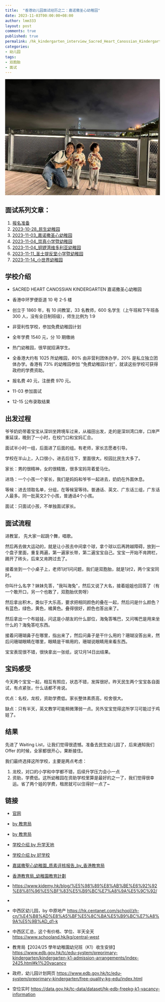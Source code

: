 ```yaml
---
title:  "香港幼儿园面试经历之二：嘉诺撒圣心幼稚园"
date: 2023-11-03T00:00:00+08:00
author: lmm333
layout: post
comments: true
published: true
permalink: /hk_kindergarten_interview_Sacred_Heart_Canossian_Kindergarten/
categories:
- 幼儿园
tags:
- 双胞胎
- 面试
---
```

![04_mom.jpeg](../images/2023/2023-11-14-hk_kindergarten_interview/04_mom.jpeg)

## 面试系列文章：

<!--more-->

1. [报名准备]()
2. [2023-10-28_民生幼稚园]()
3. [2023-11-03_嘉诺撒圣心幼稚园](/hk_kindergarten_interview_Sacred_Heart_Canossian_Kindergarten)
4. [2023-11-04_崇真小学暨幼稚园](/hk_kindergarten_interview_Tsung_Tsin_Primary_School_Kindergarten)
5. [2023-11-04_铜锣湾维多利亚幼稚园](/hk_kindergarten_interview_Causeway_Bay_Victoria_Kindergarten)
6. [2023-11-11_圣士提反堂小学暨幼稚园](/hk_kindergarten_interview_san_stephine_church_kindergarten)
7. [2023-11-14_小世界幼稚园](/hk_kindergarten_interview_small_world_Kindergarten)


## 学校介绍
- SACRED HEART CANOSSIAN KINDERGARTEN 嘉诺撒圣心幼稚园
- 香港中环罗便臣道 10 号 2-5 楼
- 创立于 1860 年，有 10 间教室，33 名教师，600 名学生（上午班和下午班各 300 人，没有全日制班级），师生比例为 1:9
- 非营利性学校，参加免费幼稚园计划
- 全年学费 1540 元，分 10 期缴纳
- 热门幼稚园，很早就招满学生。
- 全香港大约有 1025 所幼稚园，80% 由非营利团体办学，20% 是私立独立团体办学。香港有 73% 的幼稚园参加 “免费幼稚园计划”，就读这些学校可获得政府的学费资助。
- 报名费 40 元，注册费 970 元。

- 11-03 参加面试
- 12-15 公布录取结果

## 出发过程

爷爷奶奶带着宝宝从深圳坐跨境车过来，从福田出发，走的是深圳湾口岸，口岸严重延误，晚到了一小时，在校门口和宝妈汇合。

面试半小时一组，后面进了后面的组。有老师，家长志愿者引导。

学校在半山上，入口很小，进去后往下，里面很大。校园比民生大多了。

家长：男的很精神，女的很精致，很多宝妈背着爱马仕。

进场：一个小孩一个家长，我们是妈妈和爷爷一起进去，奶奶在外面休息。

等候：进去领取名单，分组，在等候室等待。普通话、英文、广东话三组，广东话人最多。同一批英文2个小孩，普通话4个小孩。

面试：只面试小孩，不单独面试家长。

## 面试流程
进教室， 先大家一起跳个舞，唱歌。

然后再去做大运动的，就是让小孩去中间拿个球，拿个球以后再跨越障碍，放到一个盘子里面，重复两遍，第一遍家长带，第二遍宝宝自己。宝宝一开始不肯跨栏，踢开了砖头，后来又肯跨过去了。

接着坐到一个小桌子上，老师1对1问问题，我们是双胞胎，就是1对2，两个宝宝同时。

你叫什么名字？妹妹先答，"我叫海兔"，然后又说了大名，接着姐姐也回答了（有一个敢开口，另一个也敢了，双胞胎优势呀）

然后拿出积木，类似于大乐高，要求把相同颜色的叠在一起，然后问是什么颜色？有蓝色，绿色，黄色，橘黄色。叠得很好，颜色也答出来了。

然后拿出一个布娃娃，问这是小朋友的什么部位，海兔答嘴巴，又问嘴巴是用来坐什么的？海兔答吃东西。

接着问珊瑚鼻子在哪里，指出来了，然后问鼻子是干什么用的？珊瑚没答出来，然后问珊瑚眼睛在哪里，眼睛是干嘛用的，珊瑚说眼睛用来看东西。

宝宝表现很不错，很快拿出一张纸，说12月14日出结果。

## 宝妈感受

今天两个宝宝一起，相互有照应，状态不错，发挥很好。昨天民生两个宝宝各自面试，有点紧张，什么话都不肯说。

优点：名校，龙校，资助学费低。家长整体素质高，校舍很大。

缺点：只有半天，英文教学可能稍微薄弱一点。另外宝宝觉得这所学习可能过于鸡娃了。

## 结果
先进了 Waiting List，让我们觉得很遗憾。准备去民生幼儿园了，后来通知我们 Offer 的时候，全家都很开心，果断接住。

我们最终选择这所学校，主要是两点考虑：

1. 龙校，对口的小学和中学都不错，后续升学压力会小一点
2. 资助，学费低。这所幼稚园在资助学校里算是最好的之一了，我们觉得很幸运。省了两个娃的学费，租房就可以住得好一点了~

## 链接
- [官网](https://www.shck.edu.hk/?lang=zh)
- [by 教育局](https://applications.edb.gov.hk/schoolsearch/schoolinfo.aspx?langno=2&scrn=325970000111)
- [by 教育局](https://kgp2023.azurewebsites.net/edb/schoolinfo.php?schid=5876)
- [学校介绍 by 升学天地](https://www.schooland.hk/kg/shck)
- [学校介绍 by 好学校](https://www.goodschool.hk/%E5%98%89%E8%AB%BE%E6%92%92%E8%81%96%E5%BF%83%E5%B9%BC%E7%A8%9A%E5%9C%92)
- [嘉諾撒聖心幼稚園_质素评核报告_by_香港教育局](https://www.edb.gov.hk/attachment/tc/edu-system/preprimary-kindergarten/quality-assurance-framework/qr/qr-report/SacredHeart_Canossian.pdf)
- [香港教育局_幼稚園教育計劃](https://www.edb.gov.hk/tc/edu-system/preprimary-kindergarten/free-quality-kg-edu/index.html)

- https://www.kidemy.hk/blog/%E5%98%89%E8%AB%BE%E6%92%92%E8%81%96%E5%BF%83%E5%B9%BC%E7%A8%9A%E5%9C%92/
- 
- 中西区幼儿园，by 中原地产 https://hk.centanet.com/school/zh-cn/%E4%B8%AD%E8%A5%BF%E5%8C%BA%E5%B9%BC%E7%A8%9A%E5%9B%AD_d1-k
- 中西区汇总，这个有价格、学位、半天全天 https://www.schooland.hk/kg/central-west

- 教育局【2024/25 學年幼稚園幼兒班（K1）收生安排】 https://www.edb.gov.hk/tc/edu-system/preprimary-kindergarten/kindergarten-k1-admission-arrangements/index-2425.html#k1%20vacancy
- 政府，幼儿园计划网页 https://www.edb.gov.hk/tc/edu-system/preprimary-kindergarten/free-quality-kg-edu/index.html
- 空位实时 https://data.gov.hk/tc-data/dataset/hk-edb-freekg-k1-vacancy-information